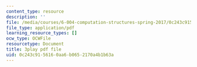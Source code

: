 ```yaml
---
content_type: resource
description: ''
file: /media/courses/6-004-computation-structures-spring-2017/0c243c9156160aa6b0652170a4b1b63a_OaT9zGXjAmQ.pdf
file_type: application/pdf
learning_resource_types: []
ocw_type: OCWFile
resourcetype: Document
title: 3play pdf file
uid: 0c243c91-5616-0aa6-b065-2170a4b1b63a
---
```

